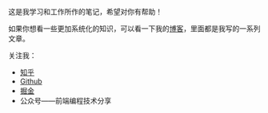 这是我学习和工作所作的笔记，希望对你有帮助！

如果你想看一些更加系统化的知识，可以看一下我的[博客](https://github.com/woai3c/Front-end-articles)，里面都是我写的一系列文章。

关注我：
* [知乎](https://www.zhihu.com/people/tan-guang-zhi-19)
* [Github](https://github.com/woai3c)
* [掘金](https://juejin.cn/user/1433418893103645)
* 公众号——前端编程技术分享